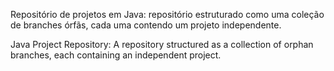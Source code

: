 Repositório de projetos em Java: repositório estruturado como uma coleção de branches órfãs, cada uma contendo um projeto independente.

Java Project Repository: A repository structured as a collection of orphan branches, each containing an independent project.
